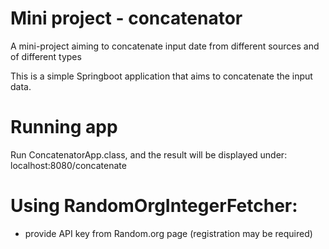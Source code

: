 # Mini project - concatenator
A mini-project aiming to concatenate input date from different sources and of different types

This is a simple Springboot application that aims to concatenate the input data.

# Running app
Run ConcatenatorApp.class, and the result will be displayed under:
localhost:8080/concatenate

# Using RandomOrgIntegerFetcher:
- provide API key from Random.org page (registration may be required)
